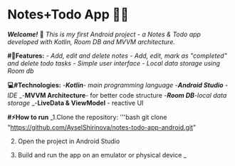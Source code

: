 # Notes+Todo App 📝✅

**_Welcome!_** 👋
_This is my first Android project - a Notes & Todo app developed with Kotlin, Room DB and MVVM architecture._

**#📌Features:** 
_- Add, edit and delete notes_
_- Add, edit, mark as "completed" and delete todo tasks_
_- Simple user  interface_
_- Local data storage using Room db_

 **💻#Technologies:**
 _-**Kotlin**- main programming language_
 -_**Android Studio** - IDE_
 _-**MVVM Architecture**- for better code structure
 _-**Room DB**-local data storage_
 _-**LiveData & ViewModel** - reactive UI

**#⚡How to run**
_1.Clone the repository: 
'''bash
git clone "https://github.com/AyselShirinova/notes-todo-app-android.git"

2. Open the project in Android Studio

3. Build and run the app on an emulator or physical device _
